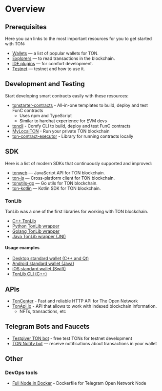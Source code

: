 # Overview

## Prerequisites

Here you can links to the most important resources for you to get started with TON:

- [Wallets](https://ton.org/wallets) — a list of popular wallets for TON.
- [Explorers](https://ton.app/explorers) — to read transactions in the blockchain.
- [IDE plugins](/docs/tools/ide-plugins) — for comfort development.
- [Testnet](/docs/tools/testnet/) — testnet and how to use it.


## Development and Testing

Start developing smart contracts easily with these resources:

  * [tonstarter-contracts](https://github.com/ton-defi-org/tonstarter-contracts) - All-in-one templates to build, deploy and test FunC contracts
    * Uses npm and TypeScript
    * Similar to hardhat experience for EVM devs
  * [toncli](https://github.com/disintar/toncli) - Comfy CLI to build, deploy and test FunC contracts
  * [MyLocalTON](/nodes/local-ton.md) - Run your private TON blockchain
  * [ton-contract-executor](https://github.com/Naltox/ton-contract-executor) - Library for running contracts locally

## SDK

Here is a list of modern SDKs that continuously supported and improved:

* [tonweb](https://github.com/toncenter/tonweb) — JavaScript API for TON blockchain.
* [ton-js](https://github.com/tonwhales/ton) — Cross-platform client for TON blockchain.
* [tonutils-go](https://github.com/xssnick/tonutils-go) — Go utils for TON blockchain.
* [ton-kotlin](https://github.com/andreypfau/ton-kotlin) — Kotlin SDK for TON blockchain.

### TonLib

TonLib was a one of the first libraries for working with TON blockchain.


* [C++ TonLib](https://github.com/ton-blockchain/ton/tree/master/example/cpp)
* [Python TonLib wrapper](https://github.com/toncenter/pytonlib)
* [Golang TonLib wrapper](https://github.com/ton-blockchain/tonlib-go)
* [Java TonLib wrapper (JNI)](https://github.com/ton-blockchain/tonlib-java)

#### Usage examples

* [Desktop standard wallet (C++ and Qt)](https://github.com/newton-blockchain/wallet-desktop)
* [Android standard wallet (Java)](https://github.com/trm-dev/wallet-android)
* [iOS standard wallet (Swift)](https://github.com/trm-dev/wallet-ios)
* [TonLib CLI (C++)](https://github.com/ton-blockchain/ton/blob/master/tonlib/tonlib/tonlib-cli.cpp)

## APIs

* [TonCenter](https://toncenter.com/) - Fast and reliable HTTP API for The Open Network
* [TonApi.io](https://tonapi.io/) - API that allows to work with indexed blockchain information.
  * NFTs, transactions, etc

## Telegram Bots and Faucets

* [Testgiver TON bot](https://t.me/testgiver_ton_bot) - free test TONs for testnet development
* [TON Notify bot](https://t.me/TONNotifyBot) — receive notifications about transactions in your wallet

## Other

### DevOps tools

* [Full Node in Docker](https://github.com/akme/ton-node) - Dockerfile for Telegram Open Network Node
